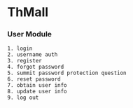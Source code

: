 # ThMall
### User Module
    1. login
    2. username auth
    3. register
    4. forgot password
    5. summit password protection question
    6. reset password
    7. obtain user info
    8. update user info
    9. log out

    
  
  
  
